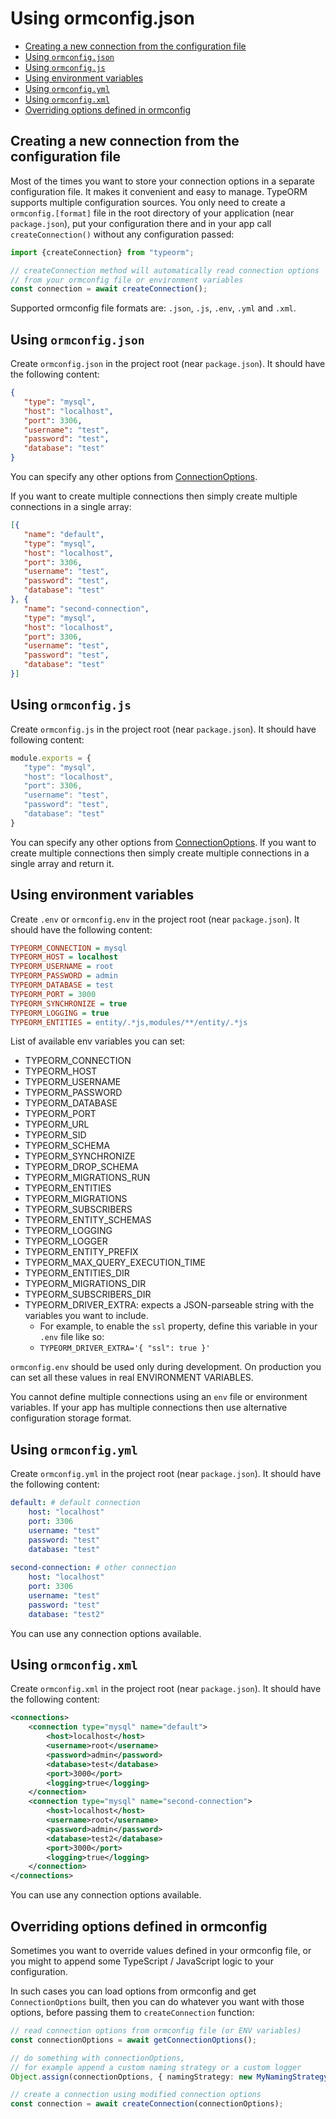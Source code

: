 # Using ormconfig.json

* [Creating a new connection from the configuration file](#creating-a-new-connection-from-the-configuration-file)
* [Using `ormconfig.json`](#loading-from-ormconfigjson)
* [Using `ormconfig.js`](#loading-from-ormconfigjs)
* [Using environment variables](#loading-from-ormconfigenv-or-from-environment-variables)
* [Using `ormconfig.yml`](#loading-from-ormconfigyml)
* [Using `ormconfig.xml`](#loading-from-ormconfigxml)
* [Overriding options defined in ormconfig](#overriding-options-defined-in-ormconfig)

## Creating a new connection from the configuration file

Most of the times you want to store your connection options in a separate configuration file.
It makes it convenient and easy to manage. 
TypeORM supports multiple configuration sources.
You only need to create a `ormconfig.[format]` file in the root directory of your application (near `package.json`),
put your configuration there and in your app call `createConnection()` without any configuration passed:

```typescript
import {createConnection} from "typeorm";

// createConnection method will automatically read connection options
// from your ormconfig file or environment variables
const connection = await createConnection();
```

Supported ormconfig file formats are: `.json`, `.js`, `.env`, `.yml` and `.xml`.
 
## Using `ormconfig.json`

Create `ormconfig.json` in the project root (near `package.json`). It should have the following content:

```json
{
   "type": "mysql",
   "host": "localhost",
   "port": 3306,
   "username": "test",
   "password": "test",
   "database": "test"
}
```

You can specify any other options from [ConnectionOptions](./connection-options.md).

If you want to create multiple connections then simply create multiple connections in a single array:

```json
[{
   "name": "default",
   "type": "mysql",
   "host": "localhost",
   "port": 3306,
   "username": "test",
   "password": "test",
   "database": "test"
}, {
   "name": "second-connection",
   "type": "mysql",
   "host": "localhost",
   "port": 3306,
   "username": "test",
   "password": "test",
   "database": "test"
}]
```

## Using `ormconfig.js`

Create `ormconfig.js` in the project root (near `package.json`). It should have following content:

```javascript
module.exports = {
   "type": "mysql",
   "host": "localhost",
   "port": 3306,
   "username": "test",
   "password": "test",
   "database": "test"
}
```

You can specify any other options from [ConnectionOptions](./connection-options.md).
If you want to create multiple connections then simply create multiple connections in a single array and return it.

## Using environment variables

Create `.env` or `ormconfig.env` in the project root (near `package.json`). It should have the following content:

```ini
TYPEORM_CONNECTION = mysql
TYPEORM_HOST = localhost
TYPEORM_USERNAME = root
TYPEORM_PASSWORD = admin
TYPEORM_DATABASE = test
TYPEORM_PORT = 3000
TYPEORM_SYNCHRONIZE = true
TYPEORM_LOGGING = true
TYPEORM_ENTITIES = entity/.*js,modules/**/entity/.*js
```

List of available env variables you can set:

* TYPEORM_CONNECTION
* TYPEORM_HOST
* TYPEORM_USERNAME
* TYPEORM_PASSWORD
* TYPEORM_DATABASE
* TYPEORM_PORT
* TYPEORM_URL
* TYPEORM_SID
* TYPEORM_SCHEMA
* TYPEORM_SYNCHRONIZE
* TYPEORM_DROP_SCHEMA
* TYPEORM_MIGRATIONS_RUN
* TYPEORM_ENTITIES
* TYPEORM_MIGRATIONS
* TYPEORM_SUBSCRIBERS
* TYPEORM_ENTITY_SCHEMAS
* TYPEORM_LOGGING
* TYPEORM_LOGGER
* TYPEORM_ENTITY_PREFIX
* TYPEORM_MAX_QUERY_EXECUTION_TIME
* TYPEORM_ENTITIES_DIR
* TYPEORM_MIGRATIONS_DIR
* TYPEORM_SUBSCRIBERS_DIR
* TYPEORM_DRIVER_EXTRA: expects a JSON-parseable string with the variables you want to include.
  * For example, to enable the `ssl` property, define this variable in your `.env` file like so:
  * `TYPEORM_DRIVER_EXTRA='{ "ssl": true }'`

`ormconfig.env` should be used only during development.
On production you can set all these values in real ENVIRONMENT VARIABLES.

You cannot define multiple connections using an `env` file or environment variables.
If your app has multiple connections then use alternative configuration storage format.

## Using `ormconfig.yml`

Create `ormconfig.yml` in the project root (near `package.json`). It should have the following content:

```yaml
default: # default connection
    host: "localhost"
    port: 3306
    username: "test"
    password: "test"
    database: "test"
    
second-connection: # other connection
    host: "localhost"
    port: 3306
    username: "test"
    password: "test"
    database: "test2"
```

You can use any connection options available.

## Using `ormconfig.xml`

Create `ormconfig.xml` in the project root (near `package.json`). It should have the following content:

```xml
<connections>
    <connection type="mysql" name="default">
        <host>localhost</host>
        <username>root</username>
        <password>admin</password>
        <database>test</database>
        <port>3000</port>
        <logging>true</logging>
    </connection>
    <connection type="mysql" name="second-connection">
        <host>localhost</host>
        <username>root</username>
        <password>admin</password>
        <database>test2</database>
        <port>3000</port>
        <logging>true</logging>
    </connection>
</connections>
```

You can use any connection options available.

## Overriding options defined in ormconfig

Sometimes you want to override values defined in your ormconfig file,
or you might to append some TypeScript / JavaScript logic to your configuration.

In such cases you can load options from ormconfig and get `ConnectionOptions` built,
then you can do whatever you want with those options, before passing them to `createConnection` function:


```typescript
// read connection options from ormconfig file (or ENV variables)
const connectionOptions = await getConnectionOptions();

// do something with connectionOptions,
// for example append a custom naming strategy or a custom logger
Object.assign(connectionOptions, { namingStrategy: new MyNamingStrategy() });

// create a connection using modified connection options
const connection = await createConnection(connectionOptions);
```
